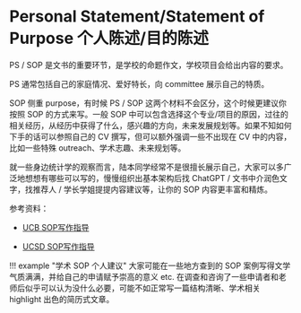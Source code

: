 # Personal Statement/Statement of Purpose 个人陈述/目的陈述

PS / SOP 是文书的重要环节，是学校的命题作文，学校项目会给出内容的要求。

PS 通常包括自己的家庭情况、爱好特长，向 committee 展示自己的特质。

SOP 侧重 purpose，有时候 PS / SOP 这两个材料不会区分，这个时候更建议你按照 SOP 的方式来写。一般 SOP 中可以包含选择这个专业/项目的原因，过往的相关经历，从经历中获得了什么，感兴趣的方向，未来发展规划等。如果不知如何下手的话可以参照自己的 CV 撰写，但可以额外强调一些不出现在 CV 中的内容，比如一些特殊 outreach、学术志趣、未来规划等。

就一些身边统计学的观察而言，陆本同学经常不是很擅长展示自己，大家可以多广泛地想想有哪些可以写的，慢慢组织出基本架构后找 ChatGPT / 文书中介润色文字，找推荐人 / 学长学姐提提内容建议等，让你的 SOP 内容更丰富和精炼。

参考资料：

- [UCB SOP写作指导](https://grad.berkeley.edu/admissions/steps-to-apply/requirements/statement-purpose/)

- [UCSD SOP写作指导](https://grad.ucsd.edu/admissions/requirements/statement-of-purpose.html)

!!! example "学术 SOP 个人建议"
    大家可能在一些地方查到的 SOP 案例写得文学气质满满，并给自己的申请赋予崇高的意义 etc. 在调查和咨询了一些申请者和老师后似乎可以认为没什么必要，可能不如正常写一篇结构清晰、学术相关 highlight 出色的简历式文章。
